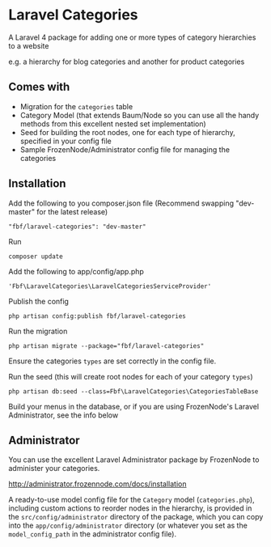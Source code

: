 Laravel Categories
==================

A Laravel 4 package for adding one or more types of category hierarchies to a website

e.g. a hierarchy for blog categories and another for product categories

## Comes with

* Migration for the `categories` table
* Category Model (that extends Baum/Node so you can use all the handy methods from this excellent nested set implementation)
* Seed for building the root nodes, one for each type of hierarchy, specified in your config file
* Sample FrozenNode/Administrator config file for managing the categories

## Installation

Add the following to you composer.json file (Recommend swapping "dev-master" for the latest release)

    "fbf/laravel-categories": "dev-master"

Run

    composer update

Add the following to app/config/app.php

    'Fbf\LaravelCategories\LaravelCategoriesServiceProvider'

Publish the config

    php artisan config:publish fbf/laravel-categories

Run the migration

    php artisan migrate --package="fbf/laravel-categories"

Ensure the categories `types` are set correctly in the config file.

Run the seed (this will create root nodes for each of your category `types`)

	php artisan db:seed --class=Fbf\LaravelCategories\CategoriesTableBase

Build your menus in the database, or if you are using FrozenNode's Laravel Administrator, see the info below

## Administrator

You can use the excellent Laravel Administrator package by FrozenNode to administer your categories.

http://administrator.frozennode.com/docs/installation

A ready-to-use model config file for the `Category` model (`categories.php`), including custom actions to reorder nodes in
the hierarchy, is provided in the `src/config/administrator` directory of the package, which you can copy into the
`app/config/administrator` directory (or whatever you set as the `model_config_path` in the administrator config file).